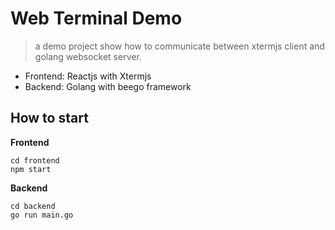# Web Terminal Demo

> a demo project show how to communicate between xtermjs client and golang websocket server.

* Frontend: Reactjs with Xtermjs
* Backend: Golang with beego framework

## How to start

**Frontend**

```shell script
cd frontend
npm start
```

**Backend**

```shell script
cd backend
go run main.go
```